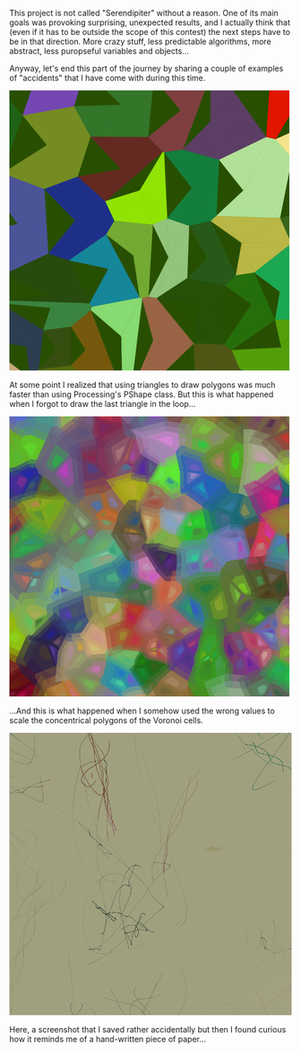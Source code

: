 This project is not called "Serendipiter" without a reason. One of its main goals was provoking surprising, unexpected results, and I actually think that (even if it has to be outside the scope of this contest) the next steps have to be in that direction. More crazy stuff, less predictable algorithms, more abstract, less puropseful variables and objects...

Anyway, let's end this part of the journey by sharing a couple of examples of "accidents" that I have come with during this time.

![Screenshot](project_images/2014-03-28/screenshot-2014-03-21.16.38.53-005033.png?raw=true "Screenshot")

At some point I realized that using triangles to draw polygons was much faster than using Processing's PShape class. But this is what happened when I forgot to draw the last triangle in the loop...

![Screenshot](project_images/2014-03-28/screenshot-2014-03-23.13.38.41-000372.png?raw=true "Screenshot")

...And this is what happened when I somehow used the wrong values to scale the concentrical polygons of the Voronoi cells.

![Screenshot](project_images/2014-03-28/screenshot-2014-03-22.20.15.08-004201.png?raw=true "Screenshot")

Here, a screenshot that I saved rather accidentally but then I found curious how it reminds me of a hand-written piece of paper...
